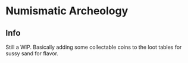 # Numismatic Archeology

## Info

Still a WIP. Basically adding some collectable coins to the loot tables for sussy sand for flavor.

